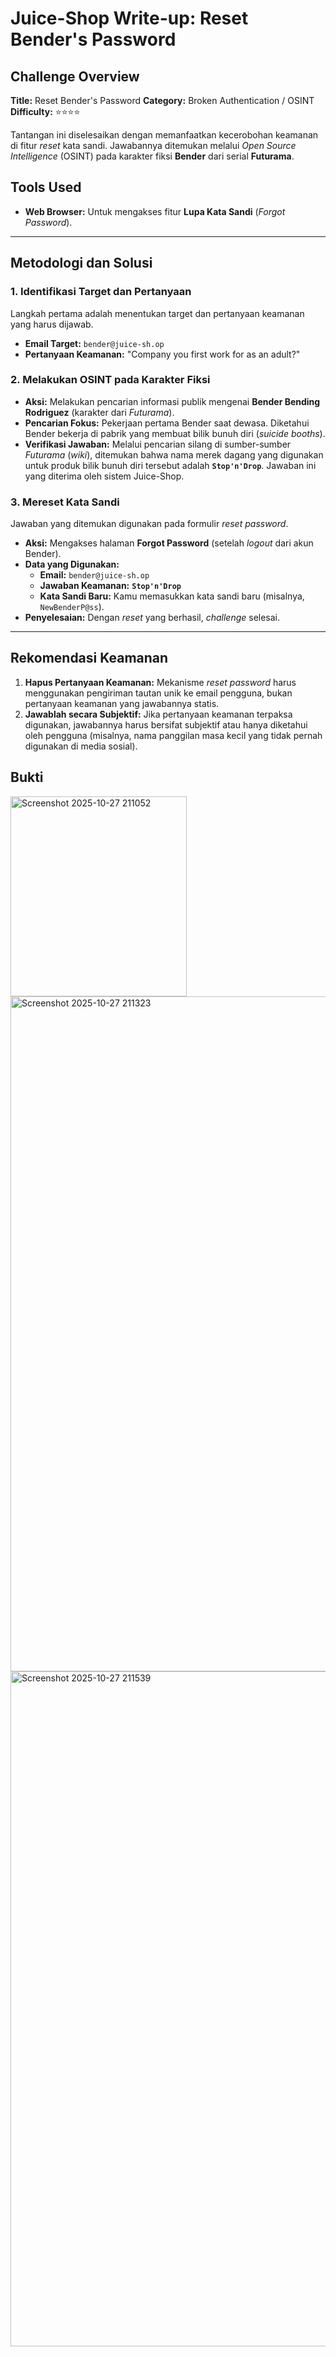 # Juice-Shop Write-up: Reset Bender's Password

## Challenge Overview

**Title:** Reset Bender's Password
**Category:** Broken Authentication / OSINT
**Difficulty:** ⭐⭐⭐⭐

Tantangan ini diselesaikan dengan memanfaatkan kecerobohan keamanan di fitur *reset* kata sandi. Jawabannya ditemukan melalui *Open Source Intelligence* (OSINT) pada karakter fiksi **Bender** dari serial **Futurama**.

## Tools Used

* **Web Browser:** Untuk mengakses fitur **Lupa Kata Sandi** (*Forgot Password*).

---

## Metodologi dan Solusi

### 1. Identifikasi Target dan Pertanyaan

Langkah pertama adalah menentukan target dan pertanyaan keamanan yang harus dijawab.

* **Email Target:** `bender@juice-sh.op`
* **Pertanyaan Keamanan:** "Company you first work for as an adult?"

### 2. Melakukan OSINT pada Karakter Fiksi

* **Aksi:** Melakukan pencarian informasi publik mengenai **Bender Bending Rodriguez** (karakter dari *Futurama*).
* **Pencarian Fokus:** Pekerjaan pertama Bender saat dewasa. Diketahui Bender bekerja di pabrik yang membuat bilik bunuh diri (*suicide booths*).
* **Verifikasi Jawaban:** Melalui pencarian silang di sumber-sumber *Futurama* (*wiki*), ditemukan bahwa nama merek dagang yang digunakan untuk produk bilik bunuh diri tersebut adalah **`Stop'n'Drop`**. Jawaban ini yang diterima oleh sistem Juice-Shop.

### 3. Mereset Kata Sandi

Jawaban yang ditemukan digunakan pada formulir *reset password*.

* **Aksi:** Mengakses halaman **Forgot Password** (setelah *logout* dari akun Bender).
* **Data yang Digunakan:**
    * **Email:** `bender@juice-sh.op`
    * **Jawaban Keamanan:** **`Stop'n'Drop`**
    * **Kata Sandi Baru:** Kamu memasukkan kata sandi baru (misalnya, `NewBenderP@ss`).
* **Penyelesaian:** Dengan *reset* yang berhasil, *challenge* selesai.

---

## Rekomendasi Keamanan

1.  **Hapus Pertanyaan Keamanan:** Mekanisme *reset* *password* harus menggunakan pengiriman tautan unik ke email pengguna, bukan pertanyaan keamanan yang jawabannya statis.
2.  **Jawablah secara Subjektif:** Jika pertanyaan keamanan terpaksa digunakan, jawabannya harus bersifat subjektif atau hanya diketahui oleh pengguna (misalnya, nama panggilan masa kecil yang tidak pernah digunakan di media sosial).

## Bukti

<img width="282" height="320" alt="Screenshot 2025-10-27 211052" src="https://github.com/user-attachments/assets/92c5bebe-b236-418f-80fe-468b79cc4afa" />

<img width="1920" height="1080" alt="Screenshot 2025-10-27 211323" src="https://github.com/user-attachments/assets/0ac48eba-537a-467f-bdbd-4ae72d29d222" />

<img width="1920" height="1080" alt="Screenshot 2025-10-27 211539" src="https://github.com/user-attachments/assets/0e746eb8-ec91-4251-b325-2619b23077b9" />
